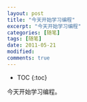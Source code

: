 ```yaml
---
layout: post
title: "今天开始学习编程"
excerpt: "今天开始学习编程"
categories: [随笔]
tags: [随笔]
date: 2011-05-21 
modified: 
comments: true
---
```


* TOC
{:toc}

今天开始学习编程。

